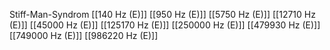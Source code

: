 Stiff-Man-Syndrom
[[140 Hz (E)]]
[[950 Hz (E)]]
[[5750 Hz (E)]]
[[12710 Hz (E)]]
[[45000 Hz (E)]]
[[125170 Hz (E)]]
[[250000 Hz (E)]]
[[479930 Hz (E)]]
[[749000 Hz (E)]]
[[986220 Hz (E)]]